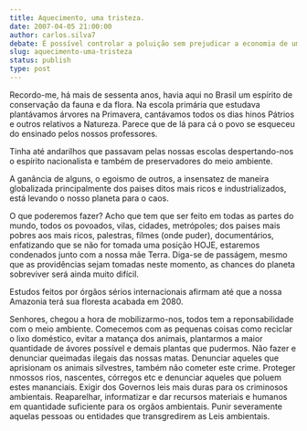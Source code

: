 ```yaml
---
title: Aquecimento, uma tristeza.
date: 2007-04-05 21:00:00
author: carlos.silva7
debate: É possível controlar a poluição sem prejudicar a economia de um país?
slug: aquecimento-uma-tristeza
status: publish 
type: post
---
```


Recordo-me, há mais de sessenta anos, havia aqui no Brasil um espírito de conservação da fauna e da flora. Na escola primária que estudava plantávamos árvores na Primavera, cantávamos todos os dias hinos Pátrios e outros relativos a Natureza. Parece que de lá para cá o povo se esqueceu do ensinado pelos nossos professores.  

Tinha até andarilhos que passavam pelas nossas escolas despertando-nos o espírito nacionalista e também de preservadores do meio ambiente.  

A ganância de alguns, o egoismo de outros, a insensatez de maneira globalizada principalmente dos paises ditos mais ricos e industrializados, está levando o nosso planeta para o caos.  

O que poderemos fazer? Acho que tem que ser feito em todas as partes do mundo, todos os povoados, vilas, cidades, metrópoles; dos paises mais pobres aos mais ricos, palestras, filmes (onde puder), documentários, enfatizando que se não for tomada uma posição HOJE, estaremos condenados junto com a nossa mãe Terra. Diga-se de passágem, mesmo que as providências sejam tomadas neste momento, as chances do planeta sobreviver será ainda muito difícil.  

Estudos feitos por órgãos sérios internacionais afirmam até que a nossa Amazonia terá sua floresta acabada em 2080.  

Senhores, chegou a hora de mobilizarmo-nos, todos tem a reponsabilidade com o meio ambiente. Comecemos com as pequenas coisas como reciclar o lixo doméstico, evitar a matança dos animais, plantarmos a maior quantidade de ávores possível e demais plantas que pudermos. Não fazer e denunciar queimadas ilegais das nossas matas. Denunciar aqueles que aprisionam os animais silvestres, também não cometer este crime. Proteger nmossos rios, nascentes, córregos etc e denunciar aqueles que poluem estes mananciais. Exigir dos Governos leis mais duras para os criminosos ambientais. Reaparelhar, informatizar e dar recursos materiais e humanos em quantidade suficiente para os orgãos ambientais. Punir severamente aquelas pessoas ou entidades que transgredirem as Leis ambientais.
